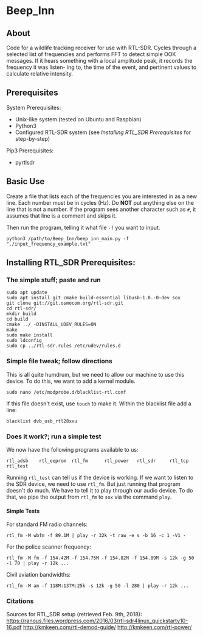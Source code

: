 # Beep_Inn
## About
Code for a wildlife tracking receiver for use with RTL-SDR. Cycles through a selected list of frequencies and performs FFT
to detect simple OOK messages.  If it hears something with a local amplitude peak, it records the frequency it was listen-
ing to, the time of the event, and pertinent values to calculate relative intensity.

## Prerequisites
System Prerequisites:
 - Unix-like system (tested on Ubuntu and Raspbian)
 - Python3
 - Configured RTL-SDR system (see *Installing RTL_SDR Prerequisites* for step-by-step)
 
 Pip3 Prerequisites:
  - pyrtlsdr

## Basic Use
Create a file that lists each of the frequencies you are interested in as a new line.  Each number must be in cycles (Hz).
Do **NOT** put anything else on the line that is not a number.  If the program sees another character such as ``#``, it 
assumes that line is a comment and skips it.

Then run the program, telling it what file ``-f`` you want to input.
```
python3 /path/to/Beep_Inn/beep_inn_main.py -f "./input_frequency_example.txt"
```

## Installing RTL_SDR Prerequisites:
### The simple stuff; paste and run
```
sudo apt update
sudo apt install git cmake build-essential libusb-1.0.-0-dev sox
git clone git://git.osmocom.org/rtl-sdr.git
cd rtl-sdr/
mkdir build
cd build
cmake ../ -DINSTALL_UDEV_RULES=ON
make
sudo make install
sudo ldconfig
sudo cp ../rtl-sdr.rules /etc/udev/rules.d
```
### Simple file tweak; follow directions
This is all quite humdrum, but we need to allow our machine to use this device.  To do this, we want to add a kernel module.
```
sudo nano /etc/modprobe.d/blacklist-rtl.conf
```
If this file doesn't exist, use ``touch`` to make it.  Within the blacklist file add a line:
```
blacklist dvb_usb_rtl28xxu
```
### Does it work?; run a simple test
We now have the following programs available to us:
```
rtl_adsb    rtl_eeprom  rtl_fm      rtl_power   rtl_sdr     rtl_tcp     rtl_test
```
Running ``rtl_test`` can tell us if the device is working.  If we want to listen to the SDR device, we need to use ``rtl_fm``.  But just running that program doesn't do much.  We have to tell it to play through our audio device.  To do that, we pipe the output from ``rtl_fm`` to  ``sox`` via the command ``play``.

#### Simple Tests
For standard FM radio channels:
```
rtl_fm -M wbfm -f 89.1M | play -r 32k -t raw -e s -b 16 -c 1 -V1 -
```
For the police scanner frequency:
```
rtl_fm -M fm -f 154.42M -f 154.75M -f 154.82M -f 154.89M -s 12k -g 50 -l 70 | play -r 12k ...
```
Civil aviation bandwidths:
```
rtl_fm -M am -f 118M:137M:25k -s 12k -g 50 -l 280 | play -r 12k ...
```
### Citations
Sources for RTL_SDR setup (retrieved Feb. 9th, 2018):
https://ranous.files.wordpress.com/2016/03/rtl-sdr4linux_quickstartv10-16.pdf
http://kmkeen.com/rtl-demod-guide/
http://kmkeen.com/rtl-power/

